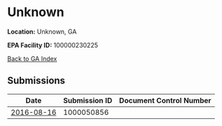 # Unknown

**Location:** Unknown, GA

**EPA Facility ID:** 100000230225

[Back to GA Index](../../index.md)

## Submissions

| Date | Submission ID | Document Control Number |
|------|--------------|-------------------------|
| [2016-08-16](submissions/1000050856.md) | 1000050856 |  |
